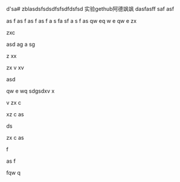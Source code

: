 d'sa# zblasdsfsdsdfsfsdfdsfsd
实验gethub阿德飒飒
dasfasff
saf
asf

as
f
as
f
as
f
as
f
a
s
fa
sf
a
s
f
as
qw
eq
w
e
qw
e
zx

zxc

asd
ag
a
sg



z
xx

zx
v
xv

asd

qw
e
wq
sdgsdxv
x

v
zx
c

xz
c
as

ds

zx
c
as


f


as
f

fqw
q
